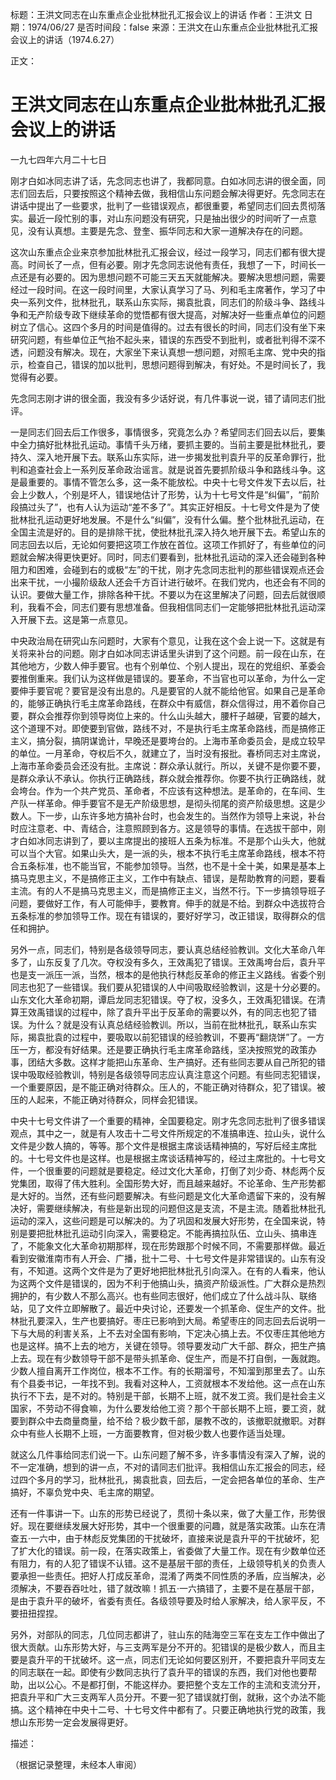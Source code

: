 标题：王洪文同志在山东重点企业批林批孔汇报会议上的讲话
作者：王洪文
日期：1974/06/27
是否时间段：false
来源：王洪文在山东重点企业批林批孔汇报会议上的讲话（1974.6.27）

正文：

# 王洪文同志在山东重点企业批林批孔汇报会议上的讲话

一九七四年六月二十七日

刚才白如冰同志讲了话，先念同志也讲了，我都同意。白如冰同志讲的很全面，同志们回去后，只要按照这个精神去做，我相信山东问题会解决得更好。先念同志在讲话中提出了一些要求，批判了一些错误观点，都很重要，希望同志们回去贯彻落实。最近一段忙别的事，对山东问题没有研究，只是抽出很少的时间听了一点意见，没有认真想。主要是先念、登奎、振华同志和大家一道解决存在的问题。

这次山东重点企业来京参加批林批孔汇报会议，经过一段学习，同志们都有很大提高。时间长了一点，但有必要。刚才先念同志说他有责任，我想了一下，时间长一点还是有必要的。因为思想问题不可能三天五天就能解决。要解决思想问题，需要经过一段时间。在这一段时间里，大家认真学习了马、列和毛主席著作，学习了中央一系列文件，批林批孔，联系山东实际，揭袁批袁，同志们的阶级斗争、路线斗争和无产阶级专政下继续革命的觉悟都有很大提高，对解决好一些重点单位的问题树立了信心。这四个多月的时间是值得的。过去有很长的时间，同志们没有坐下来研究问题，有些单位正气抬不起头来，错误的东西受不到批判，或者批判得不深不透，问题没有解决。现在，大家坐下来认真想一想问题，对照毛主席、党中央的指示，检查自己，错误的加以批判，思想问题得到解决，有好处。不是时间长了，我觉得有必要。

先念同志刚才讲的很全面，我没有多少话好说，有几件事说一说，错了请同志们批评。

一是同志们回去后工作很多，事情很多，究竟怎么办？希望同志们回去以后，要集中全力搞好批林批孔运动。事情千头万绪，要抓主要的。当前主要是批林批孔，要持久、深入地开展下去。联系山东实际，进一步揭发批判袁升平的反革命罪行，批判和追查社会上一系列反革命政治谣言。就是说首先要抓阶级斗争和路线斗争。这是最重要的。事情不管怎么多，这一条不能放松。中央十七号文件发下去以后，社会上少数人，个别是坏人，错误地估计了形势，认为十七号文件是“纠偏”，“前阶段搞过头了”，也有人认为运动“差不多了”。其实正好相反。十七号文件是为了使批林批孔运动更好地发展。不是什么“纠偏”，没有什么偏。整个批林批孔运动，在全国主流是好的。目的是排除干扰，使批林批孔深入持久地开展下去。希望山东的同志回去以后，无论如何要把这项工作放在首位。这项工作抓好了，有些单位的问题就会解决得更快更好。同时，同志们要看到，批林批孔运动的深入还会碰到各种阻力和困难，会碰到右的或极“左”的干扰，刚才先念同志批判的那些错误观点还会出来干扰，一小撮阶级敌人还会千方百计进行破坏。在我们党内，也还会有不同的认识。要做大量工作，排除各种干扰。不要以为在这里解决了问题，回去后就很顺利，我看不会，同志们要有思想准备。但我相信同志们一定能够把批林批孔运动深入开展下去。这是第一点意见。

中央政治局在研究山东问题时，大家有个意见，让我在这个会上说一下。这就是有关将来补台的问题。刚才白如冰同志讲话里头讲到了这个问题。前一段在山东，在其他地方，少数人伸手要官。也有个别单位、个别人提出，现在的党组织、革委会要推倒重来。我们认为这样做是错误的。要革命，不当官也可以革命，为什么一定要伸手要官呢？要官是没有出息的。凡是要官的人就不能给他官。如果自己是革命的，能够正确执行毛主席革命路线，在群众中有威信，群众信得过，用不着你自己要，群众会推荐你到领导岗位上来的。什么山头越大，腰杆子越硬，官要的越大，这个道理不对。即使要到官做，路线不对，不是执行毛主席革命路线，而是搞修正主义，搞分裂，搞阴谋诡计，早晚还是要垮台的。上海市革命委员会，是成立较早的单位。一月革命，夺权后不久，就建立了，当时没有报批。春桥同志对主席说，上海市革命委员会还没有批。主席说：群众承认就行。所以，关键不是你要不要，是群众承认不承认。你执行正确路线，群众就会推荐你。你要不执行正确路线，就会垮台。作为一个共产党员、革命者，不应该有这种想法。是革命的，在车间、生产队一样革命。伸手要官不是无产阶级思想，是彻头彻尾的资产阶级思想。这是少数人。下一步，山东许多地方搞补台时，也会发生的。当然作为领导上来说，补台时应注意老、中、青结合，注意照顾到各方。这是领导的事情。在选拔干部中，刚才白如冰同志讲到了，要以主席提出的接班人五条为标准。不是那个山头大，他就可以当个大官。如果山头大，是一派的头，根本不执行毛主席革命路线，根本不符合五条标准，也不能当官，不能参加领导。当然，也不是十全十美，如果是基本上搞马克思主义，不是搞修正主义，工作中有缺点、错误，是帮助教育的问题，要看主流。有的人不是搞马克思主义，而是搞修正主义，当然不行。下一步搞领导班子问题，要做好工作，有人可能伸手，要教育。伸手的就是不给。到群众中选拔符合五条标准的参加领导工作。现在有错误的，要好好学习，改正错误，取得群众的信任和拥护。

另外一点，同志们，特别是各级领导同志，要认真总结经验教训。文化大革命八年多了，山东反复了几次。夺权没有多久，王效禹犯了错误。王效禹垮台后，袁升平也是支一派压一派，当然，根本的是他执行林彪反革命的修正主义路线。省委个别同志也犯了一些错误。我们要从犯错误的人中间吸取经验教训，这是十分必要的。山东文化大革命初期，谭启龙同志犯错误。夺了权，没多久，王效禹犯错误。在清算王效禹错误的过程中，除了袁升平出于反革命的需要以外，有的同志也犯了错误。为什么？就是没有认真总结经验教训。所以，当前在批林批孔，联系山东实际，揭袁批袁的过程中，要吸取以前犯错误的经验教训，不要再“翻烧饼”了。一方压一方，都没有好结果。还是要正确执行毛主席革命路线，坚决按照党的政策办事，团结大多数。这样才能把山东革命、生产搞好。还有些同志要从自己所犯的错误中吸取经验教训，特别是各级领导同志应认真注意这个问题。有些同志犯错误，一个重要原因，是不能正确对待群众。压人的，不能正确对待群众，犯了错误。被压的人起来，不能正确对待群众，同样会犯错误。

中央十七号文件讲了一个重要的精神，全国要稳定。刚才先念同志批判了很多错误观点，其中之一，就是有人攻击十二号文件所规定的不准搞串连、拉山头，说什么文件是少数人搞的，等等。那个文件是根据主席谈话精神搞的，写好后经主席批的。十七号文件也是这样。也是根据主席谈话精神写的，经过主席批的。十七号文件，一个很重要的问题就是要稳定。经过文化大革命，打倒了刘少奇、林彪两个反党集团，取得了伟大胜利。全国形势大好，而且越来越好。不论革命、生产形势都是大好的。当然，还有些问题要解决。有些问题是文化大革命遗留下来的，没有解决好，需要继续解决，有些是新出现的问题但这是支流，不是主流。随着批林批孔运动的深入，这些问题是可以解决的。为了巩固和发展大好形势，在全国来说，特别是要把批林批孔运动引向深入，需要稳定。不能再搞拉队伍、立山头、搞串连了，不能象文化大革命初期那样，现在形势跟那个时候不同，不需要那样做。最近看到安徽淮南市有人开会、广播，批十二号、十七号文件是非常错误的。山东有没有，不知道。这两个文件是为了更好地把批林批孔引向深入。在有的人看来，他认为这两个文件是错误的，因为不利于他搞山头，搞资产阶级派性。广大群众是热烈拥护的，有少数人不那么高兴。也有些同志很好，他们成立了什么战斗队、联络站，见了文件立即解散了。最近中央讨论，还要发一个抓革命、促生产的文件。批林批孔要深入，生产也要搞好。枣庄已影响到大局。希望枣庄的同志回去后说明一下与大局的利害关系，上不去对全国有影响，下定决心搞上去。不仅枣庄其他地方也是这样。搞不上去的地方，关键在领导。领导要发动广大千部、群众，把生产搞上去。现在有少数领导干部不是带头抓革命、促生产，而是不打自倒，一轰就跑。少数人擅自离开工作岗位，根本不工作。有的长期溜号，不知溜到那里去了。山东有个县委书记，一年找不到。我看对这种人，工资就根本不发给他。这一点在山东执行不下去，是不对的。特别是干部，长期不上班，就不发工资。我们是社会主义国家，不劳动不得食嘛，为什么要发给他工资？那个干部长期不上班，要工资，就要到群众中去商量商量，给不给？极少数千部，屡教不改的，该撤职就撤职。对群众中有些人长期不上班，一方面要教育，但对极少数人也要作适当处理。

就这么几件事给同志们说一下。山东问题了解不多，许多事情没有深入了解，说的不一定准确，想到的讲一点，不对的请同志们批评。我相信山东汇报会的同志，经过四个多月的学习，批林批孔，揭袁批袁，回去后，一定会把各单位的革命、生产搞好，不辜负党中央、毛主席的期望。

还有一件事讲一下。山东的形势已经说了，贯彻十条以来，做了大量工作，形势很好。现在要继续发展大好形势，其中一个很重要的问趣，就是落实政策。山东在清查五·一六中，由于林彪反党集团的干扰破坏，直接来说是袁升平的干扰破坏，犯了扩大化的错误。前一段，在落实政策上，省委做了大量工作。现在有少数单位还有阻力，有的人犯了错误不认错。这不是基层干部的责任，上级领导机关的负责人要承担一些责任。把好人打成反革命，混淆了两类不同性质的矛盾，应当解决，必须解决，不要吞吞吐吐，错了就改嘛！抓五·一六搞错了，主要不是在基层干部，是由于袁升平的破坏，省委有责任。各级领导要及时给人家解决，给人家平反，不要扭扭捏捏。

另外，对部队的同志，几位同志都讲了，驻山东的陆海空三军在支左工作中做出了很大贡献。山东形势大好，与三支两军是分不开的。犯错误的是极少数人，而且主要是袁升平的干扰破坏。这一点，同志们无论如何要区别开，不要把袁升平同支左的同志联在一起。即使有少数同志执行了袁升平的错误的东西，我们对他也要帮助，出以公心。不是都打倒，不能这样办。要把整个支左工作的主流和支流分开，把袁升平和广大三支两军人员分开。不要一犯了错误就打倒，就揪，这个办法不能搞。这个精神在中央十二号、十七号文件中都有了。只要正确地执行党的政策，我想山东形势一定会发展得更好。

描述：

（根据记录整理，未经本人审阅）

